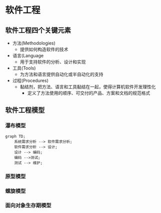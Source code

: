 # 软件工程

## 软件工程四个关键元素

- 方法(Methodologies)
	- 提供如何构造软件的技术
- 语言(Language
	- 用于支持软件的分析、设计和实现
- 工具(Tools)
	- 为方法和语言提供自动化或半自动化的支持
- 过程(Procedures)
	- 黏结剂，把方法、语言和工具黏结在一起，使得计算机软件开发理性化
		- 定义了方法使用的顺序、可交付的产品、方案和文档的规范格式

## 软件工程模型

### 瀑布模型

```mermaid
graph TD;
	系统需求分析 --> 软件需求分析;
	软件需求分析 --> 设计;
	设计 --> 编码;
	编码 -->测试;
	测试 --> 维护;
```
### 原型模型

### 螺旋模型

### 面向对象生存期模型

### 
